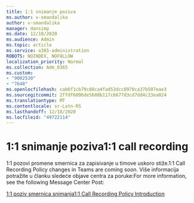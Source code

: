 ```yaml
---
title: 1:1 snimanje poziva
ms.author: v-smandalika
author: v-smandalika
manager: dansimp
ms.date: 12/18/2020
ms.audience: Admin
ms.topic: article
ms.service: o365-administration
ROBOTS: NOINDEX, NOFOLLOW
localization_priority: Normal
ms.collection: Adm_O365
ms.custom:
- "9002530"
- "7648"
ms.openlocfilehash: cab6f1cb79c88ca4fad53dcc8970ca37b507eae3
ms.sourcegitcommit: 2ffdf6096de5608b117c6677d3cd7dd4c23ea024
ms.translationtype: MT
ms.contentlocale: sr-Latn-RS
ms.lasthandoff: 12/18/2020
ms.locfileid: "49722114"
---
```

# <a name="11-call-recording"></a><span data-ttu-id="14f56-102">1:1 snimanje poziva</span><span class="sxs-lookup"><span data-stu-id="14f56-102">1:1 call recording</span></span>

<span data-ttu-id="14f56-103">1:1 pozovi promene smernica za zapisivanje u timove uskoro stiže.</span><span class="sxs-lookup"><span data-stu-id="14f56-103">1:1 Call Recording Policy changes in Teams are coming soon.</span></span> <span data-ttu-id="14f56-104">Više informacija potražite u članku sledeće objave centra za poruke:</span><span class="sxs-lookup"><span data-stu-id="14f56-104">For more information, see the following Message Center Post:</span></span>

[<span data-ttu-id="14f56-105">1:1 poziv smernica snimanja</span><span class="sxs-lookup"><span data-stu-id="14f56-105">1:1 Call Recording Policy Introduction</span></span>](https://admin.microsoft.com/AdminPortal/Home)
